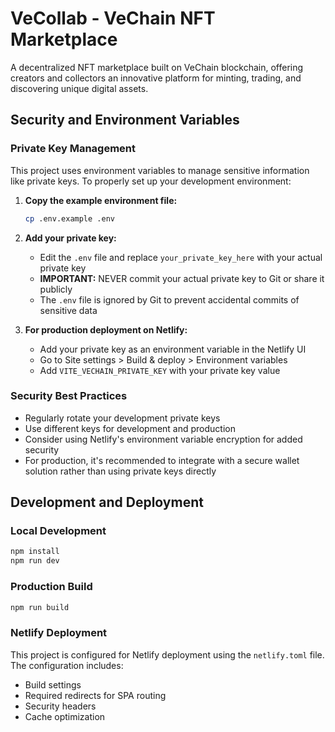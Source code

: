 # VeCollab - VeChain NFT Marketplace

A decentralized NFT marketplace built on VeChain blockchain, offering creators and collectors an innovative platform for minting, trading, and discovering unique digital assets.

## Security and Environment Variables

### Private Key Management

This project uses environment variables to manage sensitive information like private keys. To properly set up your development environment:

1. **Copy the example environment file:**
   ```bash
   cp .env.example .env
   ```

2. **Add your private key:**
   - Edit the `.env` file and replace `your_private_key_here` with your actual private key
   - **IMPORTANT:** NEVER commit your actual private key to Git or share it publicly
   - The `.env` file is ignored by Git to prevent accidental commits of sensitive data

3. **For production deployment on Netlify:**
   - Add your private key as an environment variable in the Netlify UI
   - Go to Site settings > Build & deploy > Environment variables
   - Add `VITE_VECHAIN_PRIVATE_KEY` with your private key value

### Security Best Practices

- Regularly rotate your development private keys
- Use different keys for development and production
- Consider using Netlify's environment variable encryption for added security
- For production, it's recommended to integrate with a secure wallet solution rather than using private keys directly

## Development and Deployment

### Local Development
```bash
npm install
npm run dev
```

### Production Build
```bash
npm run build
```

### Netlify Deployment
This project is configured for Netlify deployment using the `netlify.toml` file. 
The configuration includes:

- Build settings 
- Required redirects for SPA routing
- Security headers
- Cache optimization